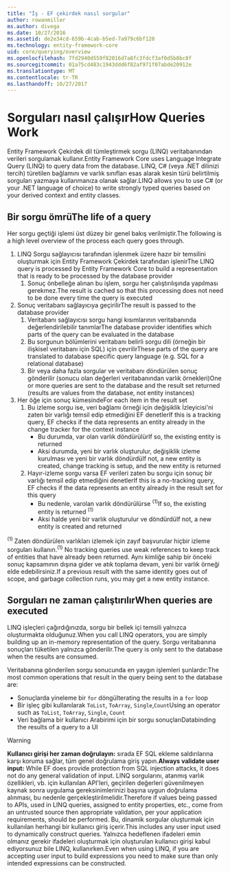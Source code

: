 ```yaml
---
title: "İş - EF çekirdek nasıl sorgular"
author: rowanmiller
ms.author: divega
ms.date: 10/27/2016
ms.assetid: de2e34cd-659b-4cab-b5ed-7a979c6bf120
ms.technology: entity-framework-core
uid: core/querying/overview
ms.openlocfilehash: 7fd2940d559f82016d7a8fc3fdcf3af0d5b8bc8f
ms.sourcegitcommit: 01a75cd483c1943ddd6f82af971f07abde20912e
ms.translationtype: MT
ms.contentlocale: tr-TR
ms.lasthandoff: 10/27/2017
---
```

# <a name="how-queries-work"></a><span data-ttu-id="623e9-102">Sorguları nasıl çalışır</span><span class="sxs-lookup"><span data-stu-id="623e9-102">How Queries Work</span></span>

<span data-ttu-id="623e9-103">Entity Framework Çekirdek dil tümleştirmek sorgu (LINQ) veritabanından verileri sorgulamak kullanır.</span><span class="sxs-lookup"><span data-stu-id="623e9-103">Entity Framework Core uses Language Integrate Query (LINQ) to query data from the database.</span></span> <span data-ttu-id="623e9-104">LINQ, C# (veya .NET dilinizi tercih) türetilen bağlamını ve varlık sınıfları esas alarak kesin türü belirtilmiş sorguları yazmaya kullanmanıza olanak sağlar.</span><span class="sxs-lookup"><span data-stu-id="623e9-104">LINQ allows you to use C# (or your .NET language of choice) to write strongly typed queries based on your derived context and entity classes.</span></span>

## <a name="the-life-of-a-query"></a><span data-ttu-id="623e9-105">Bir sorgu ömrü</span><span class="sxs-lookup"><span data-stu-id="623e9-105">The life of a query</span></span>

<span data-ttu-id="623e9-106">Her sorgu geçtiği işlemi üst düzey bir genel bakış verilmiştir.</span><span class="sxs-lookup"><span data-stu-id="623e9-106">The following is a high level overview of the process each query goes through.</span></span>

1. <span data-ttu-id="623e9-107">LINQ Sorgu sağlayıcısı tarafından işlenmek üzere hazır bir temsilini oluşturmak için Entity Framework Çekirdek tarafından işlenir</span><span class="sxs-lookup"><span data-stu-id="623e9-107">The LINQ query is processed by Entity Framework Core to build a representation that is ready to be processed by the database provider</span></span>
   1. <span data-ttu-id="623e9-108">Sonuç önbelleğe alınan bu işlem, sorgu her çalıştırılışında yapılması gerekmez.</span><span class="sxs-lookup"><span data-stu-id="623e9-108">The result is cached so that this processing does not need to be done every time the query is executed</span></span>
2. <span data-ttu-id="623e9-109">Sonuç veritabanı sağlayıcıya geçirilir</span><span class="sxs-lookup"><span data-stu-id="623e9-109">The result is passed to the database provider</span></span>
   1. <span data-ttu-id="623e9-110">Veritabanı sağlayıcısı sorgu hangi kısımlarının veritabanında değerlendirilebilir tanımlar</span><span class="sxs-lookup"><span data-stu-id="623e9-110">The database provider identifies which parts of the query can be evaluated in the database</span></span>
   2. <span data-ttu-id="623e9-111">Bu sorgunun bölümlerini veritabanı belirli sorgu dili (örneğin bir ilişkisel veritabanı için SQL) için çevrilir</span><span class="sxs-lookup"><span data-stu-id="623e9-111">These parts of the query are translated to database specific query language (e.g. SQL for a relational database)</span></span>
   3. <span data-ttu-id="623e9-112">Bir veya daha fazla sorgular ve veritabanı döndürülen sonuç gönderilir (sonucu olan değerleri veritabanından varlık örnekleri)</span><span class="sxs-lookup"><span data-stu-id="623e9-112">One or more queries are sent to the database and the result set returned (results are values from the database, not entity instances)</span></span>
3. <span data-ttu-id="623e9-113">Her öğe için sonuç kümesinde</span><span class="sxs-lookup"><span data-stu-id="623e9-113">For each item in the result set</span></span>
   1. <span data-ttu-id="623e9-114">Bu izleme sorgu ise, veri bağlamı örneği için değişiklik İzleyicisi'ni zaten bir varlığı temsil edip etmediğini EF denetler</span><span class="sxs-lookup"><span data-stu-id="623e9-114">If this is a tracking query, EF checks if the data represents an entity already in the change tracker for the context instance</span></span>
      * <span data-ttu-id="623e9-115">Bu durumda, var olan varlık döndürülür</span><span class="sxs-lookup"><span data-stu-id="623e9-115">If so, the existing entity is returned</span></span>
      * <span data-ttu-id="623e9-116">Aksi durumda, yeni bir varlık oluşturulur, değişiklik izleme kurulması ve yeni bir varlık döndürdü</span><span class="sxs-lookup"><span data-stu-id="623e9-116">If not, a new entity is created, change tracking is setup, and the new entity is returned</span></span>
   2. <span data-ttu-id="623e9-117">Hayır-izleme sorgu varsa EF verileri zaten bu sorgu için sonuç bir varlığı temsil edip etmediğini denetler</span><span class="sxs-lookup"><span data-stu-id="623e9-117">If this is a no-tracking query, EF checks if the data represents an entity already in the result set for this query</span></span>
      * <span data-ttu-id="623e9-118">Bu nedenle, varolan varlık döndürülürse <sup>(1)</sup></span><span class="sxs-lookup"><span data-stu-id="623e9-118">If so, the existing entity is returned <sup>(1)</sup></span></span>
      * <span data-ttu-id="623e9-119">Aksi halde yeni bir varlık oluşturulur ve döndürdü</span><span class="sxs-lookup"><span data-stu-id="623e9-119">If not, a new entity is created and returned</span></span>

<span data-ttu-id="623e9-120"><sup>(1) </sup> Zaten döndürülen varlıkları izlemek için zayıf başvurular hiçbir izleme sorguları kullanın.</span><span class="sxs-lookup"><span data-stu-id="623e9-120"><sup>(1)</sup> No tracking queries use weak references to keep track of entities that have already been returned.</span></span> <span data-ttu-id="623e9-121">Aynı kimliğe sahip bir önceki sonuç kapsamının dışına gider ve atık toplama devam, yeni bir varlık örneği elde edebilirsiniz.</span><span class="sxs-lookup"><span data-stu-id="623e9-121">If a previous result with the same identity goes out of scope, and garbage collection runs, you may get a new entity instance.</span></span>

## <a name="when-queries-are-executed"></a><span data-ttu-id="623e9-122">Sorguları ne zaman çalıştırılır</span><span class="sxs-lookup"><span data-stu-id="623e9-122">When queries are executed</span></span>

<span data-ttu-id="623e9-123">LINQ işleçleri çağırdığınızda, sorgu bir bellek içi temsili yalnızca oluşturmakta olduğunuz.</span><span class="sxs-lookup"><span data-stu-id="623e9-123">When you call LINQ operators, you are simply building up an in-memory representation of the query.</span></span> <span data-ttu-id="623e9-124">Sorgu veritabanına sonuçları tüketilen yalnızca gönderilir.</span><span class="sxs-lookup"><span data-stu-id="623e9-124">The query is only sent to the database when the results are consumed.</span></span>

<span data-ttu-id="623e9-125">Veritabanına gönderilen sorgu sonucunda en yaygın işlemleri şunlardır:</span><span class="sxs-lookup"><span data-stu-id="623e9-125">The most common operations that result in the query being sent to the database are:</span></span>
* <span data-ttu-id="623e9-126">Sonuçlarda yineleme bir `for` döngü</span><span class="sxs-lookup"><span data-stu-id="623e9-126">Iterating the results in a `for` loop</span></span>
* <span data-ttu-id="623e9-127">Bir işleç gibi kullanılarak `ToList`, `ToArray`, `Single`,`Count`</span><span class="sxs-lookup"><span data-stu-id="623e9-127">Using an operator such as `ToList`, `ToArray`, `Single`, `Count`</span></span>
* <span data-ttu-id="623e9-128">Veri bağlama bir kullanıcı Arabirimi için bir sorgu sonuçları</span><span class="sxs-lookup"><span data-stu-id="623e9-128">Databinding the results of a query to a UI</span></span>

> [!WARNING]  
> <span data-ttu-id="623e9-129">**Kullanıcı girişi her zaman doğrulayın:** sırada EF SQL ekleme saldırılarına karşı koruma sağlar, tüm genel doğrulama giriş yapın.</span><span class="sxs-lookup"><span data-stu-id="623e9-129">**Always validate user input:** While EF does provide protection from SQL injection attacks, it does not do any general validation of input.</span></span> <span data-ttu-id="623e9-130">LINQ sorgularını, atanmış varlık özellikleri, vb. için kullanılan API'leri, geçirilen değerleri güvenilmeyen kaynak sonra uygulama gereksinimlerinizi başına uygun doğrulama alınması, bu nedenle gerçekleştirilmelidir.</span><span class="sxs-lookup"><span data-stu-id="623e9-130">Therefore if values being passed to APIs, used in LINQ queries, assigned to entity properties, etc., come from an untrusted source then appropriate validation, per your application requirements, should be performed.</span></span> <span data-ttu-id="623e9-131">Bu, dinamik sorgular oluşturmak için kullanılan herhangi bir kullanıcı giriş içerir.</span><span class="sxs-lookup"><span data-stu-id="623e9-131">This includes any user input used to dynamically construct queries.</span></span> <span data-ttu-id="623e9-132">Yalnızca hedeflenen ifadeleri emin olmanız gerekir ifadeleri oluşturmak için oluşturulan kullanıcı girişi kabul ediyorsunuz bile LINQ, kullanırken.</span><span class="sxs-lookup"><span data-stu-id="623e9-132">Even when using LINQ, if you are accepting user input to build expressions you need to make sure than only intended expressions can be constructed.</span></span>

